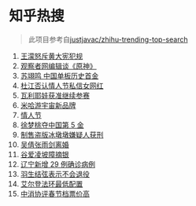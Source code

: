# 知乎热搜

> 此项目参考自[justjavac/zhihu-trending-top-search](https://github.com/justjavac/zhihu-trending-top-search/blob/main/utils.ts)

<!-- BEGIN -->
  <!-- 最后更新时间:Tue Feb 15 2022 23:11:24 GMT+0000 (Coordinated Universal Time) -->
  1. [王濛怒斥黄大宪犯规](https://www.zhihu.com/search?q=王濛怒斥黄大宪)
1. [观察者网编辑谈《原神》](https://www.zhihu.com/search?q=原神)
1. [苏翊鸣 中国单板历史首金](https://www.zhihu.com/search?q=苏翊鸣)
1. [杜江否认情人节私信女网红](https://www.zhihu.com/search?q=杜江)
1. [瓦利耶娃获准继续参赛](https://www.zhihu.com/search?q=瓦利耶娃)
1. [米哈游宇宙新品牌](https://www.zhihu.com/search?q=米哈游)
1. [情人节](https://www.zhihu.com/search?q=情人节)
1. [徐梦桃夺中国第 5 金](https://www.zhihu.com/search?q=徐梦桃)
1. [制售盗版冰墩墩嫌疑人获刑](https://www.zhihu.com/search?q=制售盗版冰墩墩)
1. [吴倩张雨剑离婚](https://www.zhihu.com/search?q=吴倩张雨剑离婚)
1. [谷爱凌坡障摘银](https://www.zhihu.com/search?q=谷爱凌)
1. [辽宁新增 29 例确诊病例](https://www.zhihu.com/search?q=辽宁疫情)
1. [羽生结弦表示不会退役](https://www.zhihu.com/search?q=羽生结弦)
1. [艾尔登法环最低配置](https://www.zhihu.com/search?q=艾尔登法环)
1. [中消协评春节档票价高](https://www.zhihu.com/search?q=春节档票价高)
  <!-- END -->